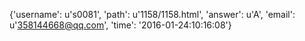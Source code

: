 {'username': u's0081', 'path': u'1158/1158.html', 'answer': u'A', 'email': u'358144668@qq.com', 'time': '2016-01-24:10:16:08'}